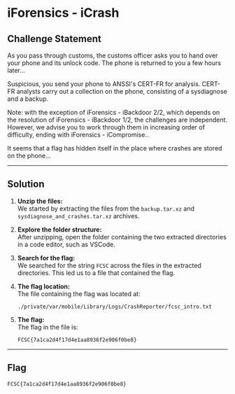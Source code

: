 # iForensics - iCrash


## Challenge Statement

As you pass through customs, the customs officer asks you to hand over your phone and its unlock code. The phone is returned to you a few hours later...

Suspicious, you send your phone to ANSSI's CERT-FR for analysis. CERT-FR analysts carry out a collection on the phone, consisting of a sysdiagnose and a backup.

Note: with the exception of iForensics - iBackdoor 2/2, which depends on the resolution of iForensics - iBackdoor 1/2, the challenges are independent. However, we advise you to work through them in increasing order of difficulty, ending with iForensics - iCompromise..

It seems that a flag has hidden itself in the place where crashes are stored on the phone...

---

## Solution

1. **Unzip the files:**  
   We started by extracting the files from the `backup.tar.xz` and `sysdiagnose_and_crashes.tar.xz` archives.

2. **Explore the folder structure:**  
   After unzipping, open the folder containing the two extracted directories in a code editor, such as VSCode.

3. **Search for the flag:**  
   We searched for the string `FCSC` across the files in the extracted directories. This led us to a file that contained the flag.

4. **The flag location:**  
   The file containing the flag was located at:
   
   ```
   ./private/var/mobile/Library/Logs/CrashReporter/fcsc_intro.txt
   ```

5. **The flag:**  
   The flag in the file is:
   
   ```
   FCSC{7a1ca2d4f17d4e1aa8936f2e906f0be8}
   ```

---

## Flag

```
FCSC{7a1ca2d4f17d4e1aa8936f2e906f0be8}
```
